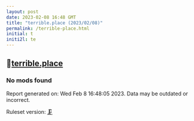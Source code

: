 ```yaml
---
layout: post
date: 2023-02-08 16:48 GMT
title: "terrible.place (2023/02/08)"
permalink: /terrible-place.html
initial: t
initi2l: te
---
```


## 🐘[terrible.place](https://terrible.place)

### No mods found

Report generated on: Wed Feb  8 16:48:05 2023. Data may be outdated or incorrect.

Ruleset version: [🗜](/version-clamp)
